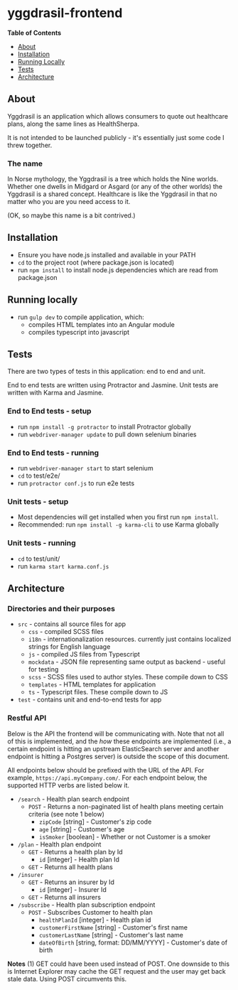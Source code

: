# yggdrasil-frontend

**Table of Contents**
 * [About](#about)
 * [Installation](#installation)
 * [Running Locally](#running-locally)
 * [Tests](#tests)
 * [Architecture](#architecture)

## About 
Yggdrasil is an application which allows consumers to quote out healthcare plans, along the same lines as HealthSherpa. 

It is not intended to be launched publicly - it's essentially just some code I threw together. 

### The name 

In Norse mythology, the Yggdrasil is a tree which holds the Nine worlds. Whether one dwells in Midgard or Asgard (or any of the other worlds) the Yggdrasil is a shared concept. Healthcare is like the Yggdrasil in that no matter who you are you need access to it. 

(OK, so maybe this name is a bit contrived.)

## Installation

 * Ensure you have node.js installed and available in your PATH
 * `cd` to the project root (where package.json is located)
 * run `npm install` to install node.js dependencies which are read from package.json
 
 
## Running locally

 * run `gulp dev` to compile application, which:
    * compiles HTML templates into an Angular module 
    * compiles typescript into javascript
 
## Tests

There are two types of tests in this application: end to end and unit. 

End to end tests are written using Protractor and Jasmine. Unit tests are written with Karma and Jasmine.

### End to End tests - setup

 * run `npm install -g protractor` to install Protractor globally
 * run `webdriver-manager update` to pull down selenium binaries
 
### End to End tests - running

 * run `webdriver-manager start` to start selenium
 * `cd` to test/e2e/
 * run `protractor conf.js` to run e2e tests
 
### Unit tests - setup

 * Most dependencies will get installed when you first run `npm install`.
 * Recommended: run `npm install -g karma-cli` to use Karma globally
 
### Unit tests - running

 * `cd` to test/unit/
 * run `karma start karma.conf.js`

## Architecture

### Directories and their purposes

 * `src` - contains all source files for app
   * `css` - compiled SCSS files
   * `i18n` - internationalization resources. currently just contains localized strings for English language
   * `js` - compiled JS files from Typescript
   * `mockdata` - JSON file representing same output as backend - useful for testing
   * `scss` - SCSS files used to author styles. These compile down to CSS
   * `templates` - HTML templates for application
   * `ts` - Typescript files. These compile down to JS
 * `test` - contains unit and end-to-end tests for app

### Restful API 

Below is the API the frontend will be communicating with. Note that not all of this is implemented, and the *how* these endpoints are implemented (i.e., a certain endpoint is hitting an upstream ElasticSearch server and another endpoint is hitting a Postgres server) is outside the scope of this document.

All endpoints below should be prefixed with the URL of the API. For example, `https://api.myCompany.com/`. For each endpoint below, the supported HTTP verbs are listed below it.

 * `/search` - Health plan search endpoint
   * `POST` - Returns a non-paginated list of health plans meeting certain criteria (see note 1 below)
     * `zipCode` [string] - Customer's zip code
     * `age` [string] - Customer's age
     * `isSmoker` [boolean] - Whether or not Customer is a smoker
 * `/plan` - Health plan endpoint
   * `GET` - Returns a health plan by Id
     * `id` [integer] - Health plan Id
   * `GET` - Returns all health plans
 * `/insurer`
   * `GET` - Returns an insurer by Id
     * `id` [integer] - Insurer Id
   * `GET` - Returns all insurers 
 * `/subscribe` - Health plan subscription endpoint
   * `POST` - Subscribes Customer to health plan
     * `healthPlanId` [integer] - Health plan id
     * `customerFirstName` [string] - Customer's first name
     * `customerLastName` [string] - Customer's last name
     * `dateOfBirth` [string, format: DD/MM/YYYY] - Customer's date of birth


**Notes**
(1) GET could have been used instead of POST. One downside to this is Internet Explorer may cache the GET request and the user may get back stale data. Using POST circumvents this. 
